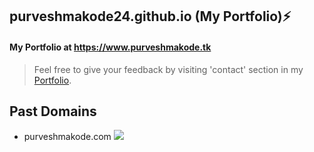 ## purveshmakode24.github.io (My Portfolio):zap:
#### My Portfolio at https://www.purveshmakode.tk 

>Feel free to give your feedback by visiting 'contact' section in my [Portfolio](https://www.purveshmakode.tk/).


## Past Domains
* purveshmakode.com <a href="https://github.com/purveshmakode24/purveshmakode24.github.io"><img src="https://img.shields.io/badge/status-Expired-red"/></a>
